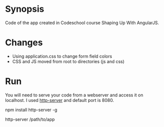 # Synopsis
Code of the app created in Codeschool course Shaping Up With AngularJS.

# Changes
* Using application.css to change form field colors
* CSS and JS moved from root to directories (js and css)

# Run
You will need to serve your code from a webserver and access it on localhost. 
I used [http-server](https://github.com/indexzero/http-server) and default port is 8080.

npm install http-server -g

http-server /path/to/app